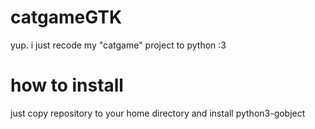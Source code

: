 # catgameGTK
yup. i just recode my "catgame" project to python :3
# how to install
just copy repository to your home directory and install python3-gobject
